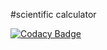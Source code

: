 #scientific calculator

[![Codacy Badge](https://api.codacy.com/project/badge/Grade/05a72c6c7066412593c08c21c229d102)](https://app.codacy.com/gh/99002783/scientificcalculator?utm_source=github.com&utm_medium=referral&utm_content=99002783/scientificcalculator&utm_campaign=Badge_Grade)

